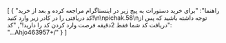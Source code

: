 [
  {
    "راهنما": "برای خرید دستورات به پیج زیر در اینستاگرام مراجعه کرده و بعد از خرید کد دریافتی را در کادر زیر وارد کنید!\n\npichak.58\nتوجه داشته باشید که پس از دریافت کد شما فقط 2دقیقه فرصت وارد کردن کد را دارید!",
    "کد": "...Ahjo463957+/"
  }
]
